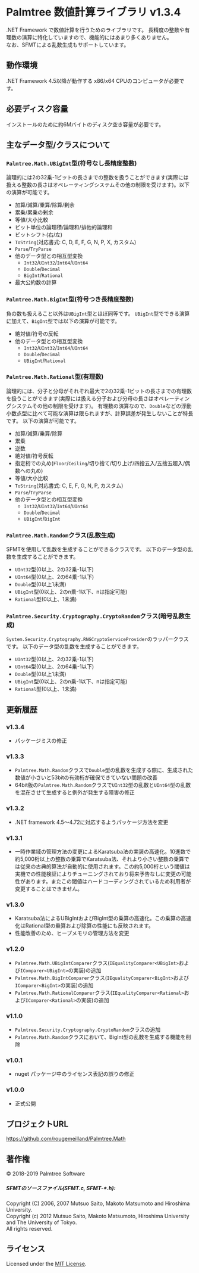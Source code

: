 Palmtree 数値計算ライブラリ v1.3.4
=================================
.NET Framework で数値計算を行うためのライブラリです。
長精度の整数や有理数の演算に特化していますので、機能的にはあまり多くありません。  
なお、SFMTによる乱数生成もサポートしています。
 
動作環境
--------
.NET Framework 4.5以降が動作する x86/x64 CPUのコンピュータが必要です。

必要ディスク容量
----------------
インストールのために約6Mバイトのディスク空き容量が必要です。

主なデータ型/クラスについて
-------------------------
### `Palmtree.Math.UBigInt`型(符号なし長精度整数) ###
論理的には2の32乗-1ビットの長さまでの整数を扱うことができます(実際には扱える整数の長さはオペレーティングシステムその他の制限を受けます)。以下の演算が可能です。
* 加算/減算/乗算/除算/剰余
* 累乗/累乗の剰余
* 等値/大小比較
* ビット単位の論理積/論理和/排他的論理和
* ビットシフト(右/左)
* `ToString`(対応書式: C, D, E, F, G, N, P, X, カスタム)
* `Parse`/`TryParse`
* 他のデータ型との相互型変換
  * `Int32`/`UInt32`/`Int64`/`UInt64`
  * `Double`/`Decimal`
  * `BigInt`/`Rational`
* 最大公約数の計算

### `Palmtree.Math.BigInt`型(符号つき長精度整数) ###
負の数も扱えること以外は`UBigInt`型とほぼ同等です。
`UBigInt`型でできる演算に加えて、`BigInt`型では以下の演算が可能です。
* 絶対値/符号の反転
* 他のデータ型との相互型変換
  * `Int32`/`UInt32`/`Int64`/`UInt64`
  * `Double`/`Decimal`
  * `UBigInt`/`Rational`

### `Palmtree.Math.Rational`型(有理数) ###
論理的には、分子と分母がそれぞれ最大で2の32乗-1ビットの長さまでの有理数を扱うことができます(実際には扱える分子および分母の長さはオペレーティングシステムその他の制限を受けます)。
有理数の演算なので、`Double`などの浮動小数点型に比べて可能な演算は限られますが、計算誤差が発生しないことが特長です。
以下の演算が可能です。
* 加算/減算/乗算/除算
* 累乗
* 逆数
* 絶対値/符号反転
* 指定桁での丸め(`Floor`/`Ceiling`/切り捨て/切り上げ/四捨五入/五捨五超入/偶数への丸め)
* 等値/大小比較
* `ToString`(対応書式: C, E, F, G, N, P, カスタム)
* `Parse`/`TryParse`
* 他のデータ型との相互型変換
  * `Int32`/`UInt32`/`Int64`/`UInt64`
  * `Double`/`Decimal`
  * `UBigInt`/`BigInt`

### `Palmtree.Math.Random`クラス(乱数生成) ###
SFMTを使用して乱数を生成することができるクラスです。
以下のデータ型の乱数を生成することができます。
* `UInt32`型(0以上、2の32乗-1以下)
* `UInt64`型(0以上、2の64乗-1以下)
* `Double`型(0以上1未満)
* `UBigInt`型(0以上、2のn乗-1以下、nは指定可能)
* `Rational`型(0以上、1未満)
 
### `Palmtree.Security.Cryptography.CryptoRandom`クラス(暗号乱数生成) ###
`System.Security.Cryptography.RNGCryptoServiceProvider`のラッパークラスです。
以下のデータ型の乱数を生成することができます。
* `UInt32`型(0以上、2の32乗-1以下)
* `UInt64`型(0以上、2の64乗-1以下)
* `Double`型(0以上1未満)
* `UBigInt`型(0以上、2のn乗-1以下、nは指定可能)
* `Rational`型(0以上、1未満)
 
更新履歴
--------
### v1.3.4 ###
* パッケージミスの修正
### v1.3.3 ###
* `Palmtree.Math.Random`クラスで`Double`型の乱数を生成する際に、生成された数値が小さいと53bitの有効桁が確保できていない問題の改善
* 64bit版の`Palmtree.Math.Random`クラスで`UInt32`型の乱数と`UInt64`型の乱数を混在させて生成すると例外が発生する障害の修正
### v1.3.2 ###
* .NET framework 4.5～4.72に対応するようパッケージ方法を変更
### v1.3.1 ###
* 一時作業域の管理方法の変更によるKaratsuba法の実装の高速化。10進数で約5,000桁以上の整数の乗算でKaratsuba法、それより小さい整数の乗算では従来の古典的算法が自動的に使用されます。この約5,000桁という閾値は実機での性能検証によりチューニングされており将来予告なしに変更の可能性があります。またこの閾値はハードコーディングされているため利用者が変更することはできません。
### v1.3.0 ###
* Karatsuba法によるUBigIntおよびBigInt型の乗算の高速化。この乗算の高速化はRational型の乗算および除算の性能にも反映されます。
* 性能改善のため、ヒープメモリの管理方法を変更
### v1.2.0 ###
* `Palmtree.Math.UBigIntComparer`クラス(`IEqualityComparer<UBigInt>`および`IComparer<UBigInt>`の実装)の追加
* `Palmtree.Math.BigIntComparer`クラス(`IEqualityComparer<BigInt>`および`IComparer<BigInt>`の実装)の追加
* `Palmtree.Math.RationalComparer`クラス(`IEqualityComparer<Rational>`および`IComparer<Rational>`の実装)の追加
### v1.1.0 ###
* `Palmtree.Security.Cryptography.CryptoRandom`クラスの追加
* `Palmtree.Math.Random`クラスにおいて、BigInt型の乱数を生成する機能を削除
### v1.0.1 ###
* nuget パッケージ中のライセンス表記の誤りの修正
### v1.0.0 ###
* 正式公開

プロジェクトURL
--------------
https://github.com/rougemeilland/Palmtree.Math

著作権
------
&copy; 2018-2019 Palmtree Software

##### SFMTのソースファイル(SFMT.c, SFMT-*.h): #####
Copyright (C) 2006, 2007 Mutsuo Saito, Makoto Matsumoto and Hiroshima  University.  
Copyright (c) 2012 Mutsuo Saito, Makoto Matsumoto, Hiroshima University  and The University of Tokyo.  
All rights reserved.

ライセンス
----------
Licensed under the [MIT License][mit].
 
[MIT]: http://www.opensource.org/licenses/mit-license.php
